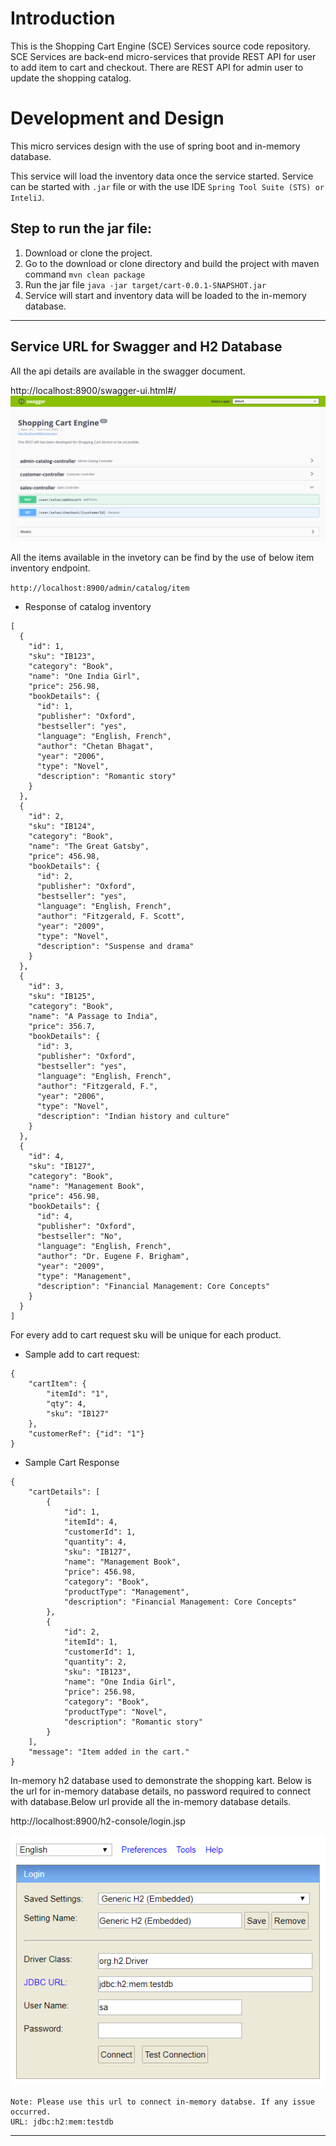 # Introduction

This is the Shopping Cart Engine (SCE) Services source code repository.  SCE Services are back-end micro-services that provide REST API for user to add item to cart and checkout. There are REST API for admin user to update the shopping catalog.


# Development and Design

This micro services design with the use of spring boot and in-memory database. 

This service will load the inventory data once the service started. Service can be started with `.jar`
file or with the use IDE `Spring Tool Suite (STS) or InteliJ`.

Step to run the jar file:
---

1) Download or clone the project.
2) Go to the download or clone directory and build the project with maven command `mvn clean package`
3) Run the jar file `java -jar target/cart-0.0.1-SNAPSHOT.jar` 
4) Service will start and inventory data will be loaded to the in-memory database.  
 
---

Service URL for Swagger and H2 Database
---
All the api details are available in the swagger document.

http://localhost:8900/swagger-ui.html#/
![Image description](https://github.com/alokSNCR/shoppingkart/blob/master/swagger-cart.png)

All the items available in the invetory can be find by the use of below item inventory endpoint.

`http://localhost:8900/admin/catalog/item`

- Response of catalog inventory
```$xslt
[
  {
    "id": 1,
    "sku": "IB123",
    "category": "Book",
    "name": "One India Girl",
    "price": 256.98,
    "bookDetails": {
      "id": 1,
      "publisher": "Oxford",
      "bestseller": "yes",
      "language": "English, French",
      "author": "Chetan Bhagat",
      "year": "2006",
      "type": "Novel",
      "description": "Romantic story"
    }
  },
  {
    "id": 2,
    "sku": "IB124",
    "category": "Book",
    "name": "The Great Gatsby",
    "price": 456.98,
    "bookDetails": {
      "id": 2,
      "publisher": "Oxford",
      "bestseller": "yes",
      "language": "English, French",
      "author": "Fitzgerald, F. Scott",
      "year": "2009",
      "type": "Novel",
      "description": "Suspense and drama"
    }
  },
  {
    "id": 3,
    "sku": "IB125",
    "category": "Book",
    "name": "A Passage to India",
    "price": 356.7,
    "bookDetails": {
      "id": 3,
      "publisher": "Oxford",
      "bestseller": "yes",
      "language": "English, French",
      "author": "Fitzgerald, F.",
      "year": "2006",
      "type": "Novel",
      "description": "Indian history and culture"
    }
  },
  {
    "id": 4,
    "sku": "IB127",
    "category": "Book",
    "name": "Management Book",
    "price": 456.98,
    "bookDetails": {
      "id": 4,
      "publisher": "Oxford",
      "bestseller": "No",
      "language": "English, French",
      "author": "Dr. Eugene F. Brigham",
      "year": "2009",
      "type": "Management",
      "description": "Financial Management: Core Concepts"
    }
  }
]
```

For every add to cart request sku will be unique for each product.
- Sample add to cart request:
```$xslt
{
    "cartItem": {
        "itemId": "1",
        "qty": 4,
        "sku": "IB127"
    },
    "customerRef": {"id": "1"}
}
```

- Sample Cart Response
```$xslt
{
    "cartDetails": [
        {
            "id": 1,
            "itemId": 4,
            "customerId": 1,
            "quantity": 4,
            "sku": "IB127",
            "name": "Management Book",
            "price": 456.98,
            "category": "Book",
            "productType": "Management",
            "description": "Financial Management: Core Concepts"
        },
        {
            "id": 2,
            "itemId": 1,
            "customerId": 1,
            "quantity": 2,
            "sku": "IB123",
            "name": "One India Girl",
            "price": 256.98,
            "category": "Book",
            "productType": "Novel",
            "description": "Romantic story"
        }
    ],
    "message": "Item added in the cart."
}
```

In-memory h2 database used to demonstrate the shopping kart. Below is the url for in-memory database details, no password required to connect with database.Below url provide all the in-memory database details.

http://localhost:8900/h2-console/login.jsp

![Image description](https://github.com/alokSNCR/shoppingkart/blob/master/h2-database.png)

    Note: Please use this url to connect in-memory databse. If any issue occurred.
    URL: jdbc:h2:mem:testdb
---